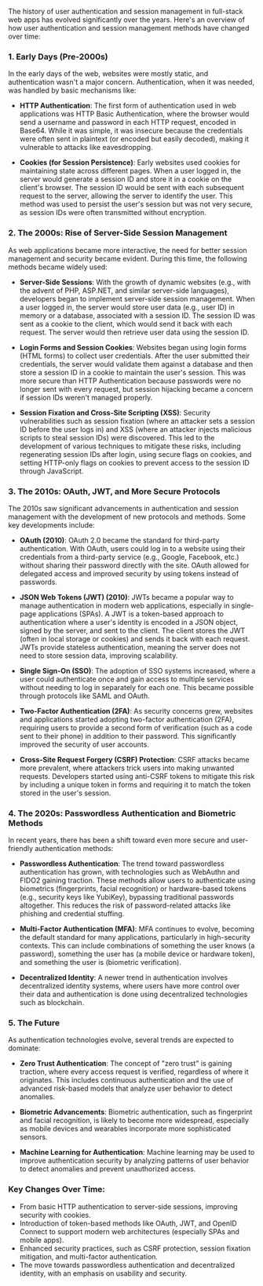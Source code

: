 The history of user authentication and session management in full-stack web apps has evolved significantly over the years. Here's an overview of how user authentication and session management methods have changed over time:

### 1. **Early Days (Pre-2000s)**

In the early days of the web, websites were mostly static, and authentication wasn't a major concern. Authentication, when it was needed, was handled by basic mechanisms like:

- **HTTP Authentication**: The first form of authentication used in web applications was HTTP Basic Authentication, where the browser would send a username and password in each HTTP request, encoded in Base64. While it was simple, it was insecure because the credentials were often sent in plaintext (or encoded but easily decoded), making it vulnerable to attacks like eavesdropping.

- **Cookies (for Session Persistence)**: Early websites used cookies for maintaining state across different pages. When a user logged in, the server would generate a session ID and store it in a cookie on the client's browser. The session ID would be sent with each subsequent request to the server, allowing the server to identify the user. This method was used to persist the user's session but was not very secure, as session IDs were often transmitted without encryption.

### 2. **The 2000s: Rise of Server-Side Session Management**

As web applications became more interactive, the need for better session management and security became evident. During this time, the following methods became widely used:

- **Server-Side Sessions**: With the growth of dynamic websites (e.g., with the advent of PHP, ASP.NET, and similar server-side languages), developers began to implement server-side session management. When a user logged in, the server would store user data (e.g., user ID) in memory or a database, associated with a session ID. The session ID was sent as a cookie to the client, which would send it back with each request. The server would then retrieve user data using the session ID.

- **Login Forms and Session Cookies**: Websites began using login forms (HTML forms) to collect user credentials. After the user submitted their credentials, the server would validate them against a database and then store a session ID in a cookie to maintain the user's session. This was more secure than HTTP Authentication because passwords were no longer sent with every request, but session hijacking became a concern if session IDs weren't managed properly.

- **Session Fixation and Cross-Site Scripting (XSS)**: Security vulnerabilities such as session fixation (where an attacker sets a session ID before the user logs in) and XSS (where an attacker injects malicious scripts to steal session IDs) were discovered. This led to the development of various techniques to mitigate these risks, including regenerating session IDs after login, using secure flags on cookies, and setting HTTP-only flags on cookies to prevent access to the session ID through JavaScript.

### 3. **The 2010s: OAuth, JWT, and More Secure Protocols**

The 2010s saw significant advancements in authentication and session management with the development of new protocols and methods. Some key developments include:

- **OAuth (2010)**: OAuth 2.0 became the standard for third-party authentication. With OAuth, users could log in to a website using their credentials from a third-party service (e.g., Google, Facebook, etc.) without sharing their password directly with the site. OAuth allowed for delegated access and improved security by using tokens instead of passwords.

- **JSON Web Tokens (JWT) (2010)**: JWTs became a popular way to manage authentication in modern web applications, especially in single-page applications (SPAs). A JWT is a token-based approach to authentication where a user's identity is encoded in a JSON object, signed by the server, and sent to the client. The client stores the JWT (often in local storage or cookies) and sends it back with each request. JWTs provide stateless authentication, meaning the server does not need to store session data, improving scalability.

- **Single Sign-On (SSO)**: The adoption of SSO systems increased, where a user could authenticate once and gain access to multiple services without needing to log in separately for each one. This became possible through protocols like SAML and OAuth.

- **Two-Factor Authentication (2FA)**: As security concerns grew, websites and applications started adopting two-factor authentication (2FA), requiring users to provide a second form of verification (such as a code sent to their phone) in addition to their password. This significantly improved the security of user accounts.

- **Cross-Site Request Forgery (CSRF) Protection**: CSRF attacks became more prevalent, where attackers trick users into making unwanted requests. Developers started using anti-CSRF tokens to mitigate this risk by including a unique token in forms and requiring it to match the token stored in the user's session.

### 4. **The 2020s: Passwordless Authentication and Biometric Methods**

In recent years, there has been a shift toward even more secure and user-friendly authentication methods:

- **Passwordless Authentication**: The trend toward passwordless authentication has grown, with technologies such as WebAuthn and FIDO2 gaining traction. These methods allow users to authenticate using biometrics (fingerprints, facial recognition) or hardware-based tokens (e.g., security keys like YubiKey), bypassing traditional passwords altogether. This reduces the risk of password-related attacks like phishing and credential stuffing.

- **Multi-Factor Authentication (MFA)**: MFA continues to evolve, becoming the default standard for many applications, particularly in high-security contexts. This can include combinations of something the user knows (a password), something the user has (a mobile device or hardware token), and something the user is (biometric verification).

- **Decentralized Identity**: A newer trend in authentication involves decentralized identity systems, where users have more control over their data and authentication is done using decentralized technologies such as blockchain.

### 5. **The Future**

As authentication technologies evolve, several trends are expected to dominate:

- **Zero Trust Authentication**: The concept of "zero trust" is gaining traction, where every access request is verified, regardless of where it originates. This includes continuous authentication and the use of advanced risk-based models that analyze user behavior to detect anomalies.

- **Biometric Advancements**: Biometric authentication, such as fingerprint and facial recognition, is likely to become more widespread, especially as mobile devices and wearables incorporate more sophisticated sensors.

- **Machine Learning for Authentication**: Machine learning may be used to improve authentication security by analyzing patterns of user behavior to detect anomalies and prevent unauthorized access.

### Key Changes Over Time:
- From basic HTTP authentication to server-side sessions, improving security with cookies.
- Introduction of token-based methods like OAuth, JWT, and OpenID Connect to support modern web architectures (especially SPAs and mobile apps).
- Enhanced security practices, such as CSRF protection, session fixation mitigation, and multi-factor authentication.
- The move towards passwordless authentication and decentralized identity, with an emphasis on usability and security.
